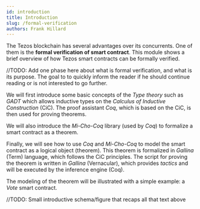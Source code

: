 ```yaml
---
id: introduction
title: Introduction
slug: /formal-verification
authors: Frank Hillard
---
```



The Tezos blockchain has several advantages over its concurrents. One of them is the **formal verification of smart contract**. This module shows a brief overview of how Tezos smart contracts can be formally verified. 

//TODO: Add one phase here about what is formal verification, and what is its purpose. The goal to to quickly inform the reader if he should continue reading or is not interested to go further.

We will first introduce some basic concepts of the _Type theory_ such as _GADT_ which allows inductive types on the _Calculus of Inductive Construction_ (CiC). The proof assistant _Coq_, which is based on the CiC, is then used for proving theorems. 

We will also introduce the _Mi-Cho-Coq_ library (used by _Coq_) to formalize a smart contract as a theorem. 

Finally, we will see how to use _Coq_ and _Mi-Cho-Coq_ to model the smart contract as a logical object (theorem). This theorem is formalized in _Gallina_ (Term) language, which follows the CiC principles. The script for proving the theorem is written in _Gallina_ (Vernacular), which provides _tactics_ and will be executed by the inference engine (Coq).

The modeling of the theorem will be illustrated with a simple example: a _Vote_ smart contract.

//TODO: Small introductive schema/figure that recaps all that text above



